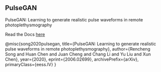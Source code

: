 ## PulseGAN
PulseGAN: Learning to generate realistic pulse waveforms in remote photoplethysmography


Read the Docs [here](https://pulsegan.readthedocs.io/en/latest/)

@misc{song2020pulsegan,
      title={PulseGAN: Learning to generate realistic pulse waveforms in remote photoplethysmography}, 
      author={Rencheng Song and Huan Chen and Juan Cheng and Chang Li and Yu Liu and Xun Chen},
      year={2020},
      eprint={2006.02699},
      archivePrefix={arXiv},
      primaryClass={eess.IV}
}
